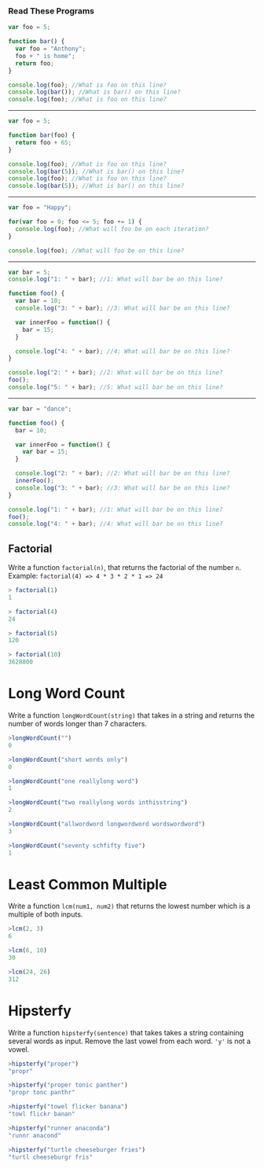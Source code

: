 ### Read These Programs

```javascript
var foo = 5;

function bar() {
  var foo = "Anthony";
  foo + " is home";
  return foo;
}

console.log(foo); //What is foo on this line?
console.log(bar()); //What is bar() on this line?
console.log(foo); //What is foo on this line?
```
-------------------------------------------------------------------------------
```javascript
var foo = 5;

function bar(foo) {
  return foo + 65;
}

console.log(foo); //What is foo on this line?
console.log(bar(5)); //What is bar() on this line?
console.log(foo); //What is foo on this line?
console.log(bar(5)); //What is bar() on this line?
```
-------------------------------------------------------------------------------
```javascript
var foo = "Happy";

for(var foo = 0; foo <= 5; foo += 1) {
  console.log(foo); //What will foo be on each iteration?
}

console.log(foo); //What will foo be on this line?
```
-------------------------------------------------------------------------------
```javascript
var bar = 5;
console.log("1: " + bar); //1: What will bar be on this line?

function foo() {
  var bar = 10;
  console.log("3: " + bar); //3: What will bar be on this line?

  var innerFoo = function() {
    bar = 15;
  }

  console.log("4: " + bar); //4: What will bar be on this line?
}

console.log("2: " + bar); //2: What will bar be on this line?
foo();
console.log("5: " + bar); //5: What will bar be on this line?
```
-------------------------------------------------------------------------------
```javascript
var bar = "dance";

function foo() {
  bar = 10;

  var innerFoo = function() {
    var bar = 15;
  }

  console.log("2: " + bar); //2: What will bar be on this line?
  innerFoo();
  console.log("3: " + bar); //3: What will bar be on this line?
}

console.log("1: " + bar); //1: What will bar be on this line?
foo();
console.log("4: " + bar); //4: What will bar be on this line?
```

## Factorial

Write a function `factorial(n)`, that returns the factorial of the number `n`.
Example: `factorial(4) => 4 * 3 * 2 * 1 => 24`

```js
> factorial(1)
1

> factorial(4)
24

> factorial(5)
120

> factorial(10)
3628800
```

# Long Word Count

Write a function `longWordCount(string)` that takes in a string and returns the
number of words longer than 7 characters.

```js
>longWordCount("")
0

>longWordCount("short words only")
0

>longWordCount("one reallylong word")
1

>longWordCount("two reallylong words inthisstring")
2

>longWordCount("allwordword longwordword wordswordword")
3

>longWordCount("seventy schfifty five")
1
```

# Least Common Multiple

Write a function `lcm(num1, num2)` that returns the lowest number which is a
multiple of both inputs.

```js
>lcm(2, 3)
6

>lcm(6, 10)
30

>lcm(24, 26)
312
```

# Hipsterfy
Write a function `hipsterfy(sentence)` that takes takes a string containing
several words as input. Remove the last vowel from each word. `'y'` is not a vowel.

```js
>hipsterfy("proper")
"propr"

>hipsterfy("proper tonic panther")
"propr tonc panthr"

>hipsterfy("towel flicker banana")
"towl flickr banan"

>hipsterfy("runner anaconda")
"runnr anacond"

>hipsterfy("turtle cheeseburger fries")
"turtl cheeseburgr fris"
```
